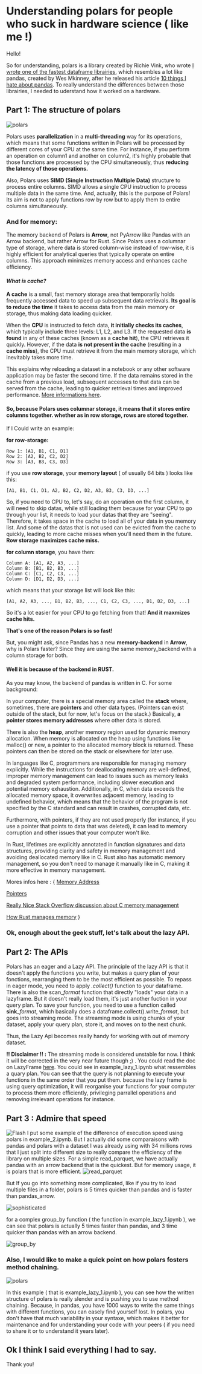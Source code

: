 # Understanding polars for people who suck in hardware science ( like me !)

Hello!

So for understanding, polars is a library created by Richie Vink, who wrote [I wrote one of the fastest dataframe librairies](https://www.ritchievink.com/blog/2021/02/28/i-wrote-one-of-the-fastest-dataframe-libraries/), which resembles a lot like pandas, created by Wes Mkinney, after he released his article [10 things I hate about pandas](https://wesmckinney.com/blog/apache-arrow-pandas-internals/).
To really understand the differences between those librairies, I needed to uderstand how it worked on a hardware.

## Part 1: The structure of polars

![polars](/pictures/OIP.jpg)



Polars uses __parallelization__ in a __multi-threading__ way for its operations, which means that some functions written in Polars will be processed by different cores of your CPU at the same time.
For instance, if you perform an operation on column1 and another on column2, it's highly probable that those functions are processed by the CPU simultaneously, thus __reducing the latency of those operations.__

Also, Polars uses __SIMD (Single Instruction Multiple Data)__ structure to process entire columns. SIMD allows a single CPU instruction to process multiple data in the same time.
And, actually, this is the purpose of Polars! Its aim is not to apply functions row by row but to apply them to entire columns simultaneously.

### And for memory:
The memory backend of Polars is __Arrow__, not PyArrow like Pandas with an Arrow backend, but rather Arrow for Rust. Since Polars uses a columnar type of storage, where data is stored column-wise instead of row-wise, it is highly efficient for analytical queries that typically operate on entire columns. This approach minimizes memory access and enhances cache efficiency.

#### _What is cache?_
__A cache__ is a small, fast memory storage area that temporarily holds frequently accessed data to speed up subsequent data retrievals. __Its goal is to reduce the time__ it takes to access data from the main memory or storage, thus making data loading quicker.

When the __CPU__ is instructed to fetch data, __it initially checks its caches__, which typically include three levels: L1, L2, and L3. If the requested data __is found__ in any of these caches (known as a __cache hit__), the CPU retrieves it quickly. However, if the data __is not present in the cache__ (resulting in a __cache miss__), the CPU must retrieve it from the main memory storage, which inevitably takes more time.

This explains why reloading a dataset in a notebook or any other software application may be faster the second time. If the data remains stored in the cache from a previous load, subsequent accesses to that data can be served from the cache, leading to quicker retrieval times and improved performance.
[More informations here](https://www.spiceworks.com/tech/tech-101/articles/what-is-cache/).


#### So, because Polars uses columnar storage, it means that it stores entire columns together. whether as in row storage, rows are stored together.
If I Could write an example:

__for row-storage:__
```
Row 1: [A1, B1, C1, D1]
Row 2: [A2, B2, C2, D2]
Row 3: [A3, B3, C3, D3]
```
if you use __row storage__, your __memory layout__ ( of usually 64 bits ) looks like this:
```
[A1, B1, C1, D1, A2, B2, C2, D2, A3, B3, C3, D3, ...]
```
So, if you need to CPU to, let's say, do an operation on the first column, it will need to skip datas, while still loading them because for your CPU to go through your list, it needs to load your datas that they are "seeing".
Therefore, it takes space in the cache to load all of your data in you memory list. And some of the datas that is not used can be evicted from the cache to quickly, leading to more cache misses when you'll need them in the future.
__Row storage maximizes cache miss.__

__for column storage__, you have then: 
```
Column A: [A1, A2, A3, ...]
Column B: [B1, B2, B3, ...]
Column C: [C1, C2, C3, ...]
Column D: [D1, D2, D3, ...]
```
which means that your storage list will look like this:

```
[A1, A2, A3, ..., B1, B2, B3, ..., C1, C2, C3, ..., D1, D2, D3, ...]
```
So it's a lot easier for your CPU to go fetching from that! __And it maxmizes cache hits.__

__That's one of the reason Polars is so fast!__

But, you might ask, since Pandas has a new __memory-backend__ in __Arrow__, why is Polars faster? Since they are using the same memory_backend with a column storage for both.

#### Well it is because of the backend in RUST.
As you may know, the backend of pandas is written in C. For some background:

In your computer, there is a special memory area called the __stack__ where, sometimes, there are __pointers__ and other data types. (Pointers can exist outside of the stack, but for now, let's focus on the stack.) Basically, __a pointer stores memory addresses__ where other data is stored.

There is also the __heap__, another memory region used for dynamic memory allocation. When memory is allocated on the heap using functions like malloc() or new, a pointer to the allocated memory block is returned. These pointers can then be stored on the stack or elsewhere for later use.

In languages like C, programmers are responsible for managing memory explicitly. While the instructions for deallocating memory are well-defined, improper memory management can lead to issues such as memory leaks and degraded system performance, including slower execution and potential memory exhaustion. Additionally, in C, when data exceeds the allocated memory space, it overwrites adjacent memory, leading to undefined behavior, which means that the behavior of the program is not specified by the C standard and can result in crashes, corrupted data, etc.

Furthermore, with pointers, if they are not used properly (for instance, if you use a pointer that points to data that was deleted), it can lead to memory corruption and other issues that your computer won't like.

In Rust, lifetimes are explicitly annotated in function signatures and data structures, providing clarity and safety in memory management and avoiding deallocated memory like in C. Rust also has automatic memory management, so you don't need to manage it manually like in C, making it more effective in memory management.

Mores infos here : { [Memory Address](https://www.w3schools.com/c/c_memory_address.php)

 [Pointers](https://www.w3schools.com/c/c_pointers.php) 
 
  [Really Nice Stack Overflow discussion about C memory management](https://stackoverflow.com/questions/24891/c-memory-management)
  
  [How Rust manages memory](https://medium.com/geekculture/understanding-memory-management-in-rust-a341cfce9807) }



### Ok, enough about the geek stuff, let's talk about the lazy API.

## Part 2: The APIs
Polars has an eager and a Lazy API.
The principle of the lazy API is that it doesn't apply the functions you write, but makes a query plan of your fonctions, rearranging them to be the most efficient as possible.
To repass in eager mode, you need to apply _.collect()_ function to your dataframe.
There is also the scan\__format_ function that directly "loads" your data in a lazyframe. But it doesn't really load them, it's just another fuction in your query plan.
To save your function, you need to use a function called __sink__\__format_, which basically does a dataframe.collect().write\__format_, but goes into streaming mode. The streaming mode is using chunks of your dataset, apply your query plan, store it, and moves on to the next chunk.

Thus, the Lazy Api becomes really handy for working with out of memory dataset.

__!! Disclaimer !! :__ The streaming mode is considered unstable for now. I think it will be corrected in the very near future though ;) .
You could read the doc on LazyFrame [here](https://docs.pola.rs/user-guide/concepts/lazy-vs-eager/).
You could see in example_lazy_1.ipynb what ressembles a quary plan. You can see that the query is not planning to execute your functions in the same order that you put them. because the lazy frame is using query optimization, it will reorganise your functions for your computer to process them more efficiently, privileging parrallel operations and removing irrelevant operations for instance.



## Part 3 : Admire that speed
![Flash](/pictures/flash.avif)
I put some example of the difference of execution speed using polars in example_2.ipynb. 
But I actually did some comparaisons with pandas and polars with a dataset I was already using with 34 millions rows that I just split into different size to really compare the efficiency of the library on multiple sizes.
For a simple read_parquet, we have actually pandas with an arrow backend that is the quickest. But for memory usage, it is polars that is more efficient.
![read_parquet](/pictures/read_parquet.png)

But If you go into something more complicated, like if you try to load multiple files in a folder, polars is 5 times quicker than pandas and is faster than pandas_arrow.

![sophisticated](/pictures/glob.png)

for a complex group_by function ( the function in example_lazy_1.ipynb ), we can see that polars is actually 5 times faster than pandas, and 3 time quicker than pandas with an arrow backend.

![group_by](/pictures/group_by.png)

### Also, I would like to make a quick point on how polars fosters method chaining. 

![polars](/pictures/method.png)

In this example ( that is example_lazy_1.ipynb ), you can see how the written structure of polars is really slender and is pushing you to use method chaining.
Because, in pandas, you have 1000 ways to write the same things with different functions, you can easely find yourself lost.
In polars, you don't have that much variability in your syntaxe, which makes it better for maintenance and for understanding your code with your peers ( if you need to share it or to understand it years later).

## Ok I think I said everything I had to say.
Thank you!
















